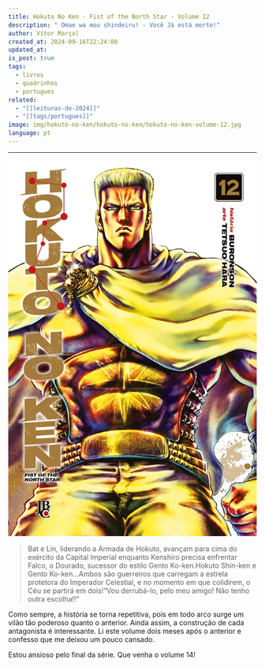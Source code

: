 ```yaml
---
title: Hokuto No Ken - Fist of the North Star - Volume 12
description: " Omae wa mou shindeiru! - Você Já está morto!"
author: Vítor Marçal
created_at: 2024-09-16T22:24:00
updated_at: 
is_post: true
tags:
  - livros
  - quadrinhos
  - portugues
related:
  - "[[leituras-de-2024]]"
  - "[[tags/portugues]]"
image: img/hokuto-no-ken/hokuto-no-ken/hokuto-no-ken-volume-12.jpg
language: pt
---
```

----

![hokuto-no-ken-volume-12](img/hokuto-no-ken/hokuto-no-ken-volume-12.jpg)

> Bat e Lin, liderando a Armada de Hokuto, avançam para cima do exército da Capital Imperial enquanto Kenshiro precisa enfrentar Falco, o Dourado, sucessor do estilo Gento Ko-ken.Hokuto Shin-ken e Gento Ko-ken…Ambos são guerreiros que carregam a estrela protetora do Imperador Celestial, e no momento em que colidirem, o Céu se partirá em dois!“Vou derrubá-lo, pelo meu amigo! Não tenho outra escolha!!”

Como sempre, a história se torna repetitiva, pois em todo arco surge um vilão tão poderoso quanto o anterior. Ainda assim, a construção de cada antagonista é interessante. Li este volume dois meses após o anterior e confesso que me deixou um pouco cansado. 

Estou ansioso pelo final da série. Que venha o volume 14!